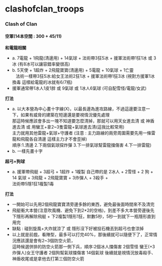 # clashofclan_troops


### Clash of Clan 
#### 空軍(14本空間 : 300 + 45/11)
**和電龍相關**
- a. 7電龍 + 1飛龍(清邊用) + 14氣球 + 法術帶3狂5冰 + 援軍法術帶1狂1冰 或 3冰 (有8冰可以讓容錯率變很高)
- b. 5天使 + 1超炸 + 2飛龍寶寶(清邊用) + 5電龍 + 10氣球 + 1亡靈  
&nbsp;&nbsp;&nbsp;法術一樣帶3狂5冰:給女王法術2狂1冰 + 援軍法術帶1狂3冰 (視對方援軍1冰換毒 這樣給電龍的冰就有6/7瓶)
- 援軍通常帶1冰人1皮1胖 或 9氣球 或 1冰人6氣球 (可自配雪怪/電龍/女武)

**打法**
- a. 以大本營為中心畫十字線(X)，以最長邊為進攻路線，不過這邊要注意一下，如果有威脅的建築在短邊還是要視情況優先處理  
那這時候應該會多出一塊不知道要怎麼清掉，那就可以用天女進去清 或 神盾進去清 或 用蠻王+拿2~3隻雷龍+氣球進去清(這我比較常用)  
主力就用其他雷龍+氣球+守護者 (注意 : 主力路線的兩旁周圍需要先用一條雷龍和飛龍各自清邊 這樣主力才不會歪掉)  
順序:1.清邊 2.下兩個氣球探炸彈 3.下一排氣球幫雷龍擋傷害 4.下一排雷龍)
- b. 一樣先畫十字

**超弓+狗球**
- a. 援軍帶飛艇 + 3超弓 + 1超炸 + 1複製 自己帶的是 2冰人 + 2雪怪 + 2 狗 + 14 氣球 + 3飛龍 + 2飛龍寶寶 + 3炸彈人 + 3殺手 +  
法術帶5隱1狂1複製1毒

**打法**
- 一開始可以先用2個飛龍寶寶清旁邊多餘的東西，避免最後面時間來不及清完
- 飛艇衝大本營(注意吹風機、避免下到2*2的空格)，到差不多大本營旁邊後先下隱形再解除飛艇 + 下2複製1隱形1狂，默數5秒，5秒一到就下一瓶隱形直到用完
- 缺點 : 碰到旋風+大炸就涼了 或 隱形沒下好被投石機丟到超弓也會涼掉
- 以上就是前戲，看陣型，最多可以打完40%，那後續就可以隨便下了，正常情況應該還是會有2~3個防空火箭，  
這時候選併排的防空火箭那一側下兵，順序:2個冰人擋傷害 2個雪怪 蠻王(+3炸彈人)女王守護者 2個狗幫氣球擋傷害 14個氣球
後續就是視情況放毒殺手、神盾收尾或是拿他去打第三個防空火箭
